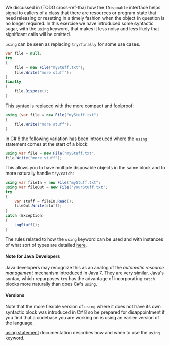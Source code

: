 We discussed in (TODO cross-ref-tba) how the `IDispoable` interface helps signal to callers of a class that there are resources or program state that need releasing or resetting in a timely fashion when the object in question is no longer required. In this exercise we have introduced some syntactic sugar, with the `using` keyword, that makes it less noisy and less likely that significant calls will be omitted.

`using` can be seen as replacing `try/finally` for some use cases.

```csharp
var file = null;
try
{
    file = new File("myStuff.txt");
    file.Write("more stuff");
}
finally
{
    file.Dispose();
}
```

This syntax is replaced with the more compact and foolproof:

```csharp
using (var file = new File("myStuff.txt")
{
    file.Write("more stuff");
}
```

In C# 8 the following variation has been introduced where the `using` statement comes at the start of a block:

```csharp
using var file = new File("myStuff.txt";
file.Write("more stuff");
```

This allows you to have multiple disposable objects in the same block and to more naturally handle `try/catch`:

```csharp
using var fileIn = new File("myStuff.txt";
using var fileOut = new File("yourStuff.txt";
try
{
    var stuff = fileIn.Read();
    fileOut.Write(stuff);
}
catch (Exception)
{
    LogStuff();
}
```

The rules related to how the `using` keyword can be used and with instances of what sort of types are detailed [here][using-statement].

#### Note for Java Developers

Java developers may recognize this as an analog of the _automatic resource management_ mechanism introduced in Java 7. They are very similar. Java's syntax, which repurposes `try` has the advantage of incorporating `catch` blocks more naturally than does C#'s `using`.

#### Versions

Note that the more flexible version of `using` where it does not have its own syntactic block was introduced in C# 8 so be prepared for disappointment if you find that a codebase you are working on is using an earlier version of the language.

[using statement][using-statement] documentation describes how and when to use the `using` keyword.

[using-statement]: https://docs.microsoft.com/en-us/dotnet/csharp/language-reference/keywords/using-statement
